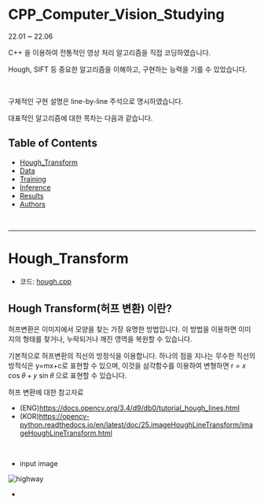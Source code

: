 # CPP_Computer_Vision_Studying

22.01 ~ 22.06

C++ 을 이용하여 전통적인 영상 처리 알고리즘을 직접 코딩하였습니다. 

Hough, SIFT 등 중요한 알고리즘을 이해하고, 구현하는 능력을 기를 수 있었습니다.

<br>

구체적인 구현 설명은 line-by-line 주석으로 명시하였습니다.


대표적인 알고리즘에 대한 목차는 다음과 같습니다.

## Table of Contents
- [Hough_Transform](#Hough_Transform)
- [Data](#data)
- [Training](#training)
- [Inference](#inference)
- [Results](#results)
- [Authors](#authors)

<br>

<hr>

# Hough_Transform
- 코드:
  [hough.cpp]()

## Hough Transform(허프 변환) 이란?
허프변환은 이미지에서 모양을 찾는 가장 유명한 방법입니다. 
이 방법을 이용하면 이미지의 형태를 찾거나, 누락되거나 깨진 영역을 복원할 수 있습니다.

기본적으로 허프변환의 직선의 방정식을 이용합니다. 
하나의 점을 지나는 무수한 직선의 방적식은 y=mx+c로 표현할 수 있으며, 이것을 삼각함수를 이용하여 변형하면 r = 𝑥 cos 𝜃 + 𝑦 sin 𝜃 으로 표현할 수 있습니다.

허프 변환에 대한 참고자료
- (ENG)https://docs.opencv.org/3.4/d9/db0/tutorial_hough_lines.html
- (KOR)https://opencv-python.readthedocs.io/en/latest/doc/25.imageHoughLineTransform/imageHoughLineTransform.html

<br>

- input image

![highway](https://github.com/Seungeun-Han/CPP_Computer_Vision_Studying/assets/101082685/4a031ee1-3021-4dd4-96f4-27cdbf42a9e8)


- 

